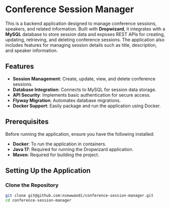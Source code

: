 # Conference Session Manager

This is a backend application designed to manage conference sessions, speakers, and related information. Built with **Dropwizard**, it integrates with a **MySQL** database to store session data and exposes REST APIs for creating, updating, retrieving, and deleting conference sessions. The application also includes features for managing session details such as title, description, and speaker information.

## Features

- **Session Management**: Create, update, view, and delete conference sessions.
- **Database Integration**: Connects to MySQL for session data storage.
- **API Security**: Implements basic authentication for secure access.
- **Flyway Migration**: Automates database migrations.
- **Docker Support**: Easily package and run the application using Docker.

## Prerequisites

Before running the application, ensure you have the following installed:

- **Docker**: To run the application in containers.
- **Java 17**: Required for running the Dropwizard application.
- **Maven**: Required for building the project.

## Setting Up the Application

### Clone the Repository

```bash
git clone git@github.com:nsewwandi/conference-session-manager.git
cd conference-session-manager
```
